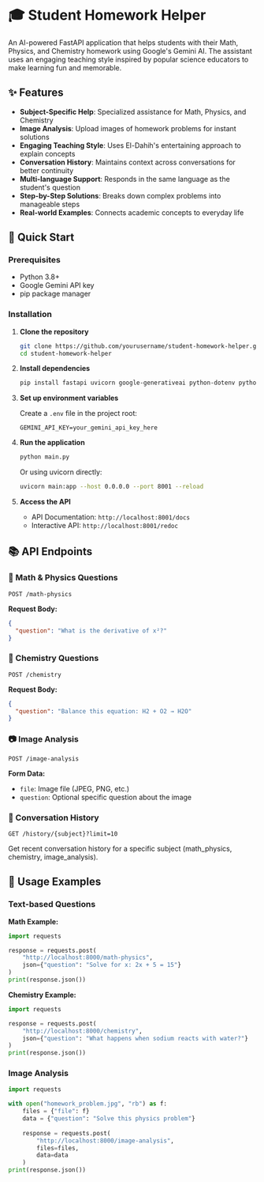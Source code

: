 # 🎓 Student Homework Helper

An AI-powered FastAPI application that helps students with their Math, Physics, and Chemistry homework using Google's Gemini AI. The assistant uses an engaging teaching style inspired by popular science educators to make learning fun and memorable.

## ✨ Features

- **Subject-Specific Help**: Specialized assistance for Math, Physics, and Chemistry
- **Image Analysis**: Upload images of homework problems for instant solutions
- **Engaging Teaching Style**: Uses El-Dahih's entertaining approach to explain concepts
- **Conversation History**: Maintains context across conversations for better continuity
- **Multi-language Support**: Responds in the same language as the student's question
- **Step-by-Step Solutions**: Breaks down complex problems into manageable steps
- **Real-world Examples**: Connects academic concepts to everyday life

## 🚀 Quick Start

### Prerequisites

- Python 3.8+
- Google Gemini API key
- pip package manager

### Installation

1. **Clone the repository**
   ```bash
   git clone https://github.com/yourusername/student-homework-helper.git
   cd student-homework-helper
   ```

2. **Install dependencies**
   ```bash
   pip install fastapi uvicorn google-generativeai python-dotenv python-multipart
   ```

3. **Set up environment variables**
   
   Create a `.env` file in the project root:
   ```env
   GEMINI_API_KEY=your_gemini_api_key_here
   ```

4. **Run the application**
   ```bash
   python main.py
   ```

   Or using uvicorn directly:
   ```bash
   uvicorn main:app --host 0.0.0.0 --port 8001 --reload
   ```

5. **Access the API**
   - API Documentation: `http://localhost:8001/docs`
   - Interactive API: `http://localhost:8001/redoc`

## 📚 API Endpoints

### 🔢 Math & Physics Questions
```http
POST /math-physics
```

**Request Body:**
```json
{
  "question": "What is the derivative of x²?"
}
```

### 🧪 Chemistry Questions
```http
POST /chemistry
```

**Request Body:**
```json
{
  "question": "Balance this equation: H2 + O2 → H2O"
}
```

### 📷 Image Analysis
```http
POST /image-analysis
```

**Form Data:**
- `file`: Image file (JPEG, PNG, etc.)
- `question`: Optional specific question about the image

### 📖 Conversation History
```http
GET /history/{subject}?limit=10
```

Get recent conversation history for a specific subject (math_physics, chemistry, image_analysis).

## 🎯 Usage Examples

### Text-based Questions

**Math Example:**
```python
import requests

response = requests.post(
    "http://localhost:8000/math-physics",
    json={"question": "Solve for x: 2x + 5 = 15"}
)
print(response.json())
```

**Chemistry Example:**
```python
import requests

response = requests.post(
    "http://localhost:8000/chemistry",
    json={"question": "What happens when sodium reacts with water?"}
)
print(response.json())
```

### Image Analysis

```python
import requests

with open("homework_problem.jpg", "rb") as f:
    files = {"file": f}
    data = {"question": "Solve this physics problem"}
    
    response = requests.post(
        "http://localhost:8000/image-analysis",
        files=files,
        data=data
    )
print(response.json())
```

